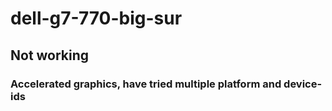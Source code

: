 # dell-g7-770-big-sur

## Not working
### Accelerated graphics, have tried multiple platform and device-ids
